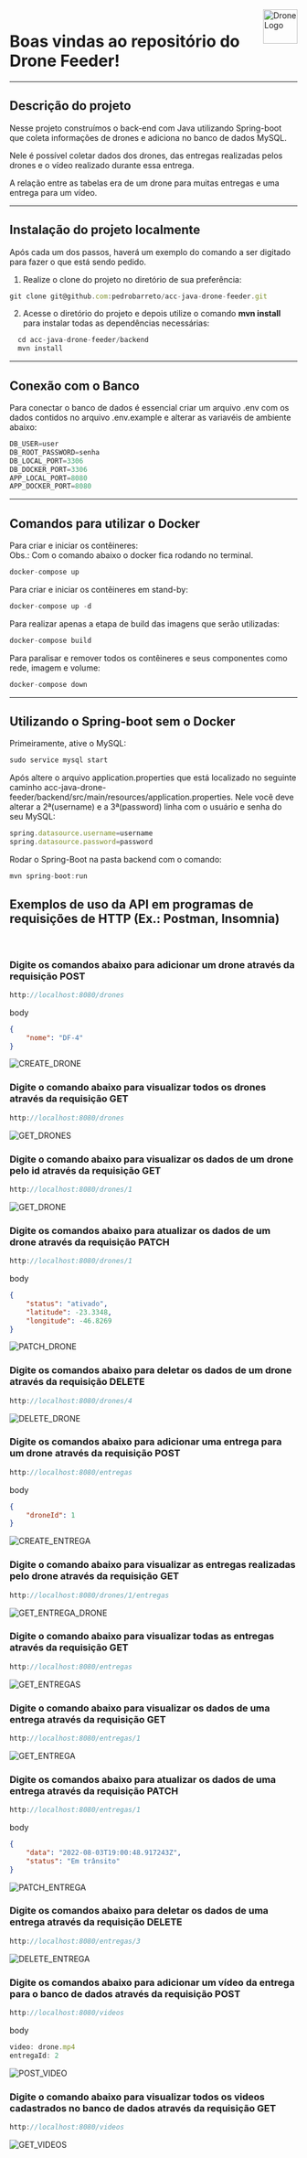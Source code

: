 
  <img src="./frontend/img/drone.png" width="60" alt="Drone Logo" align="right">


# Boas vindas ao repositório do Drone Feeder! 

---

## Descrição do projeto

Nesse projeto construímos o back-end com Java utilizando Spring-boot que coleta informações de drones e adiciona no banco de dados MySQL.

Nele é possível coletar dados dos drones, das entregas realizadas pelos drones e o vídeo realizado durante essa entrega.

A relação entre as tabelas era de um drone para muitas entregas e uma entrega para um vídeo.

---

## Instalação do projeto localmente

Após cada um dos passos, haverá um exemplo do comando a ser digitado para fazer o que está sendo pedido.

1. Realize o clone do projeto no diretório de sua preferência:
```javascript
git clone git@github.com:pedrobarreto/acc-java-drone-feeder.git
```

2. Acesse o diretório do projeto e depois utilize o comando **mvn install** para instalar todas as dependências necessárias:
```javascript
  cd acc-java-drone-feeder/backend
  mvn install
```

---

## Conexão com o Banco

Para conectar o banco de dados é essencial criar um arquivo .env com os dados contidos no arquivo .env.example e alterar as variavéis de ambiente abaixo:

```javascript
DB_USER=user
DB_ROOT_PASSWORD=senha
DB_LOCAL_PORT=3306
DB_DOCKER_PORT=3306
APP_LOCAL_PORT=8080
APP_DOCKER_PORT=8080
```

---

## Comandos para utilizar o Docker

Para criar e iniciar os contêineres:
</br>
Obs.: Com o comando abaixo o docker fica rodando no terminal.
```javascript
docker-compose up
```

Para criar e iniciar os contêineres em stand-by:
```javascript
docker-compose up -d
```

Para realizar apenas a etapa de build das imagens que serão utilizadas:
```javascript
docker-compose build
```

Para paralisar e remover todos os contêineres e seus componentes como rede, imagem e volume:
```javascript
docker-compose down
```
---

## Utilizando o Spring-boot sem o Docker

Primeiramente, ative o MySQL:
```javascript
sudo service mysql start
```

Após altere o arquivo application.properties que está localizado no seguinte caminho acc-java-drone-feeder/backend/src/main/resources/application.properties. Nele você deve alterar a 2ª(username) e a 3ª(password) linha com o usuário e senha do seu MySQL:
```javascript
spring.datasource.username=username
spring.datasource.password=password
```

Rodar o Spring-Boot na pasta backend com o comando:
```javascript
mvn spring-boot:run
```

## Exemplos de uso da API em programas de requisições de HTTP (Ex.: Postman, Insomnia)
</br>

### Digite os comandos abaixo para adicionar um drone através da requisição POST
```javascript
http://localhost:8080/drones
```

body
```json
{
    "nome": "DF-4"
}
```
![CREATE_DRONE](/imagens/POST_drones.png)

### Digite o comando abaixo para visualizar todos os drones através da requisição GET
```javascript
http://localhost:8080/drones
```

![GET_DRONES](/imagens/GET_drones.png)

### Digite o comando abaixo para visualizar os dados de um drone pelo id através da requisição GET
```javascript
http://localhost:8080/drones/1
```

![GET_DRONE](/imagens/GET_drones-id.png)

### Digite os comandos abaixo para atualizar os dados de um drone através da requisição PATCH
```javascript
http://localhost:8080/drones/1
```

body
```json
{
    "status": "ativado",
    "latitude": -23.3348,
    "longitude": -46.8269
}
```
![PATCH_DRONE](/imagens/PATCH_drones-id.png)

### Digite os comandos abaixo para deletar os dados de um drone através da requisição DELETE
```javascript
http://localhost:8080/drones/4
```

![DELETE_DRONE](/imagens/DELETE_drone.png)

### Digite os comandos abaixo para adicionar uma entrega para um drone através da requisição POST
```javascript
http://localhost:8080/entregas
```

body
```json
{
    "droneId": 1
}
```

![CREATE_ENTREGA](/imagens/POST_entregas.png)

### Digite o comando abaixo para visualizar as entregas realizadas pelo drone através da requisição GET
```javascript
http://localhost:8080/drones/1/entregas
```

![GET_ENTREGA_DRONE](/imagens/GET_drones-id-entregas.png)

### Digite o comando abaixo para visualizar todas as entregas através da requisição GET
```javascript
http://localhost:8080/entregas
```

![GET_ENTREGAS](/imagens/GET_entregas.png)

### Digite o comando abaixo para visualizar os dados de uma entrega através da requisição GET
```javascript
http://localhost:8080/entregas/1
```

![GET_ENTREGA](/imagens/GET_entregas-id.png)

### Digite os comandos abaixo para atualizar os dados de uma entrega através da requisição PATCH
```javascript
http://localhost:8080/entregas/1
```

body
```json
{
    "data": "2022-08-03T19:00:48.917243Z",
    "status": "Em trânsito"
}
```

![PATCH_ENTREGA](/imagens/PATCH_entregas-id.png)

### Digite os comandos abaixo para deletar os dados de uma entrega através da requisição DELETE
```javascript
http://localhost:8080/entregas/3
```

![DELETE_ENTREGA](/imagens/DELETE_entregas-3.png)

### Digite os comandos abaixo para adicionar um vídeo da entrega para o banco de dados através da requisição POST
```javascript
http://localhost:8080/videos
```

body
```javascript
video: drone.mp4
entregaId: 2
```

![POST_VIDEO](/imagens/POST_videos.png)

### Digite o comando abaixo para visualizar todos os videos cadastrados no banco de dados através da requisição GET
```javascript
http://localhost:8080/videos
```

![GET_VIDEOS](/imagens/GET_videos.png)
